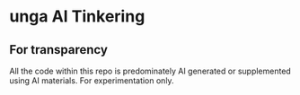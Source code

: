 # unga AI Tinkering


## For transparency 
All the code within this repo is predominately AI generated or supplemented using AI materials. For experimentation only. 
